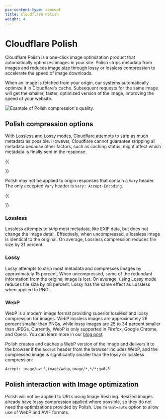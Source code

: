 ```yaml
---
pcx-content-type: concept
title: Cloudflare Polish
weight: 4
---
```


# Cloudflare Polish

Cloudflare Polish is a one-click image optimization product that automatically optimizes images in your site. Polish strips metadata from images and reduces image size through lossy or lossless compression to accelerate the speed of image downloads.

When an image is fetched from your origin, our systems automatically optimize it in Cloudflare's cache. Subsequent requests for the same image will get the smaller, faster, optimized version of the image, improving the speed of your website.

![Example of Polish compression's quality.](https://developers.cloudflare.com/images/static/polish.png)

## Polish compression options

With Lossless and Lossy modes, Cloudflare attempts to strip as much metadata as possible. However, Cloudflare cannot guarantee stripping all metadata because other factors, such as caching status, might affect which metadata is finally sent in the response.

{{<Aside type="warning" header="Warning">}}

Polish may not be applied to origin responses that contain a `Vary` header. The only accepted `Vary` header is `Vary: Accept-Encoding`.

{{</Aside>}}

### Lossless

Lossless attempts to strip most metadata, like EXIF data, but does not change the image detail. Effectively, when uncompressed, a lossless image is identical to the original. On average, Lossless compression reduces file size by 21 percent.

### Lossy

Lossy attempts to strip most metadata and compresses images by approximately 15 percent. When uncompressed, some of the redundant information from the original image is lost. On average, using Lossy mode reduces file size by 48 percent. Lossy has the same effect as Lossless when applied to PNG.

### WebP

WebP is a modern image format providing superior lossless and lossy compression for images. WebP lossless images are approximately 26 percent smaller than PNGs, while lossy images are 25 to 34 percent smaller than JPEGs. Currently, WebP is only supported in Firefox, Google Chrome, and Opera. You can learn more in our [blog post](https://blog.cloudflare.com/a-very-webp-new-year-from-cloudflare/).

Polish creates and caches a WebP version of the image and delivers it to the browser if the `Accept` header from the browser includes WebP, and the compressed image is significantly smaller than the lossy or lossless compression:

```txt
Accept: image/avif,image/webp,image/*,*/*;q=0.8
```

## Polish interaction with Image optimization

Polish will not be applied to URLs using Image Resizing. Resized images already have lossy compression applied where possible, so they do not need the optimizations provided by Polish. Use `format=auto` option to allow use of WebP and AVIF formats.